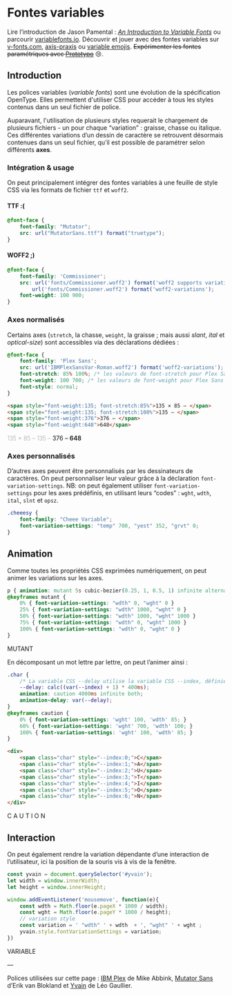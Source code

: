 # Fontes variables

Lire l’introduction de Jason Pamental : [*An Introduction to Variable Fonts*](https://24ways.org/2019/an-introduction-to-variable-fonts/) ou parcourir [variablefonts.io](https://variablefonts.io/). Découvrir et jouer avec des fontes variables sur [v-fonts.com](https://v-fonts.com/), [axis-praxis](https://www.axis-praxis.org/) ou [variable emojis](http://variableemojis.com/). ~~Expérimenter les fontes paramétriques avec [Prototypo](http://prototypo.io/)~~ 😢.

## Introduction

Les polices variables (*variable fonts*) sont une évolution de la spécification OpenType. Elles permettent d'utiliser CSS pour accéder à tous les styles contenus dans un seul fichier de police.

Auparavant, l'utilisation de plusieurs styles requerait le chargement de plusieurs fichiers - un pour chaque “variation” : graisse, chasse ou italique. Ces différentes variations d’un dessin de caractère se retrouvent désormais contenues dans un seul fichier, qu’il est possible de paramétrer selon différents **axes**.

### Intégration & usage

On peut principalement intégrer des fontes variables à une feuille de style CSS via les formats de fichier `ttf` et `woff2`. 

#### TTF :(
```css
@font-face {
    font-family: "Mutator";
    src: url("MutatorSans.ttf") format("truetype");   
}
```

#### WOFF2 ;)
```css
@font-face {
    font-family: 'Commissioner';
    src: url('fonts/Commissioner.woff2') format('woff2 supports variations'),
        url('fonts/Commissioner.woff2') format('woff2-variations');
    font-weight: 100 900;
}
```

### Axes normalisés

Certains axes (`stretch`, la chasse, `weight`, la graisse ; mais aussi *slant*, *ital* et *optical-size*) sont accessibles via des déclarations dédiées :

```css
@font-face {
    font-family: 'Plex Sans';
    src: url('IBMPlexSansVar-Roman.woff2') format('woff2-variations');
    font-stretch: 85% 100%; /* les valeurs de font-stretch pour Plex Sans varient entre 85% et 100% */
    font-weight: 100 700; /* les valeurs de font-weight pour Plex Sans varient entre 100 et 700 */
    font-style: normal;
}
```
```html
<span style="font-weight:135; font-stretch:85%">135 × 85 – </span> 
<span style="font-weight:135; font-stretch:100%">135 – </span> 
<span style="font-weight:376">376 – </span> 
<span style="font-weight:648">648</span>
```

<span class="plex" style="font-weight:135; font-stretch:85%">135 × 85 – </span> 
<span class="plex" style="font-weight:135; font-stretch:100%">135 – </span> 
<span class="plex" style="font-weight:376">376 – </span> 
<span class="plex" style="font-weight:648">648</span>


### Axes personnalisés

D’autres axes peuvent être personnalisés par les dessinateurs de caractères. On peut personnaliser leur valeur grâce à la déclaration
`font-variation-settings`. NB: on peut également utiliser `font-variation-settings` pour les axes prédéfinis, en utilisant leurs “codes” : `wght`, `wdth`, `ital`, `slnt` et  `opsz`.

```css
.cheeesy {
    font-family: "Cheee Variable";
    font-variation-settings: "temp" 700, "yest" 352, "grvt" 0;
}
```


## Animation

Comme toutes les propriétés CSS exprimées numériquement, on peut animer les variations sur les axes.

```css
p { animation: mutant 5s cubic-bezier(0.25, 1, 0.5, 1) infinite alternate; }
@keyframes mutant {
    0% { font-variation-settings: "wdth" 0, "wght" 0 }
    25% { font-variation-settings: "wdth" 1000, "wght" 0 }
    50% { font-variation-settings: "wdth" 1000, "wght" 1000 }
    75% { font-variation-settings: "wdth" 0, "wght" 1000 }
    100% { font-variation-settings: "wdth" 0, "wght" 0 }
}
```
<div class="mutator" style="animation: mutant 5s cubic-bezier(0.25, 1, 0.5, 1) infinite;">
MUTANT
</div>

En décomposant un mot lettre par lettre, on peut l’animer ainsi :

```css
.char {
    /* La variable CSS --delay utilise la variable CSS --index, définie dans le HTML */
    --delay: calc((var(--index) + 1) * 400ms); 
    animation: caution 4000ms infinite both;
    animation-delay: var(--delay);
}
@keyframes caution {
    0% { font-variation-settings: 'wght' 100, 'wdth' 85; }
    60% { font-variation-settings: 'wght' 700, 'wdth' 100; }
    100% { font-variation-settings: 'wght' 100, 'wdth' 85; }
}
```
```html
<div>
    <span class="char" style="--index:0;">C</span>
    <span class="char" style="--index:1;">A</span>
    <span class="char" style="--index:2;">U</span>
    <span class="char" style="--index:3;">T</span>
    <span class="char" style="--index:4;">I</span>
    <span class="char" style="--index:5;">O</span>
    <span class="char" style="--index:6;">N</span>
</div>
```

<div class="mutator">
    <span class="char" style="--index:0;">C</span>
    <span class="char" style="--index:1;">A</span>
    <span class="char" style="--index:2;">U</span>
    <span class="char" style="--index:3;">T</span>
    <span class="char" style="--index:4;">I</span>
    <span class="char" style="--index:5;">O</span>
    <span class="char" style="--index:6;">N</span>
</div>

## Interaction

On peut également rendre la variation dépendante d’une interaction de l’utilisateur, ici la position de la souris vis à vis de la fenêtre.

```js
const yvain = document.querySelector('#yvain');
let width = window.innerWidth;
let height = window.innerHeight;

window.addEventListener('mousemove', function(e){
    const wdth = Math.floor(e.pageX * 1000 / width);
    const wght = Math.floor(e.pageY * 1000 / height);
    // variation style
    const variation = ' "wdth" ' + wdth  + ', "wght" ' + wght ;
    yvain.style.fontVariationSettings = variation;    
})
```
<div id="yvain" class="mutator">
VARIABLE
</div>

<script>
const yvain = document.querySelector('#yvain');
let width = window.innerWidth;
let height = window.innerHeight;

window.addEventListener('mousemove', function(e){
    const wdth = Math.floor(e.pageX * 1000 / width);
    const wght = Math.floor(e.pageY * 1000 / height);
    // variation style
    const variation = ' "wdth" ' + wdth  + ', "wght" ' + wght ;
    yvain.style.fontVariationSettings = variation;    
})
</script>


—

Polices utilisées sur cette page : [IBM Plex](https://www.ibm.com/plex/) de Mike Abbink, [Mutator Sans](https://github.com/LettError/mutatorSans) d’Erik van Blokland et [Yvain](http://leogaullier.fr/) de Léo Gaullier.